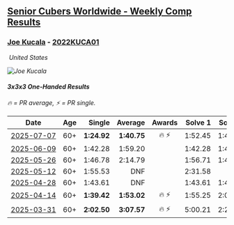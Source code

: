 <style>table {white-space: nowrap;}</style>
<link rel="stylesheet" type="text/css" href="/scw-comp/css/flags.css" />

## [Senior Cubers Worldwide - Weekly Comp Results](/scw-comp/results/)
### [Joe Kucala](README.md) - [2022KUCA01](https://www.worldcubeassociation.org/persons/2022KUCA01?event=333oh)

<i class="flag flag-US" />&nbsp;United States

![Joe Kucala](1682123036.jpg)

#### 3x3x3 One-Handed Results

<span style="white-space: nowrap;">🔥 = PR average</span>, <span style="white-space: nowrap;">⚡ = PR single</span>.

| Date | Age | Single | Average | Awards | Solve 1 | Solve 2 | Solve 3 | Solve 4 | Solve 5 | Video |
| :--: | :--: | --: | --: | :--: | --: | --: | --: | --: | --: | :-- |
| [2025-07-07](../../results/2025-07-07/333oh.md) | 60+ | **1:24.92** | **1:40.75** | 🔥 ⚡ | 1:52.45 | 1:44.88 | **1:24.92** | DNS | DNS | [Desktop](https://www.facebook.com/events/1328488458860314/permalink/1336293808079779) / [Mobile](https://m.facebook.com/events/1328488458860314?view=permalink&id=1336293808079779) |
| [2025-06-09](../../results/2025-06-09/333oh.md) | 60+ | 1:42.28 | 1:59.20 |  | 1:42.28 | 1:49.63 | 2:25.70 | DNS | DNS | [Desktop](https://www.facebook.com/events/947256517415436/permalink/951309403676814) / [Mobile](https://m.facebook.com/events/947256517415436?view=permalink&id=951309403676814) |
| [2025-05-26](../../results/2025-05-26/333oh.md) | 60+ | 1:46.78 | 2:14.79 |  | 1:56.71 | 1:46.78 | 3:00.87 | DNS | DNS | [Desktop](https://www.facebook.com/events/2135590763616965/permalink/2144982446011130) / [Mobile](https://m.facebook.com/events/2135590763616965?view=permalink&id=2144982446011130) |
| [2025-05-12](../../results/2025-05-12/333oh.md) | 60+ | 1:55.53 | DNF |  | 2:31.58 | DNF | 1:55.53 | DNS | DNS | [Desktop](https://www.facebook.com/events/1716950522530027/permalink/1723959008495845) / [Mobile](https://m.facebook.com/events/1716950522530027?view=permalink&id=1723959008495845) |
| [2025-04-28](../../results/2025-04-28/333oh.md) | 60+ | 1:43.61 | DNF |  | 1:43.61 | 1:43.81 | DNF | DNS | DNS | [Desktop](https://www.facebook.com/events/1398919087967450/permalink/1407241790468513) / [Mobile](https://m.facebook.com/events/1398919087967450?view=permalink&id=1407241790468513) |
| [2025-04-14](../../results/2025-04-14/333oh.md) | 60+ | **1:39.42** | **1:53.02** | 🔥 ⚡ | 1:55.25 | 2:04.39 | **1:39.42** | DNS | DNS | [Desktop](https://www.facebook.com/events/686757560572325/permalink/696083179639763) / [Mobile](https://m.facebook.com/events/686757560572325?view=permalink&id=696083179639763) |
| [2025-03-31](../../results/2025-03-31/333oh.md) | 60+ | **2:02.50** | **3:07.57** | 🔥 ⚡ | 5:00.21 | 2:20.01 | **2:02.50** | DNS | DNS | [Desktop](https://www.facebook.com/events/952001183807395/permalink/959962269677953) / [Mobile](https://m.facebook.com/events/952001183807395?view=permalink&id=959962269677953) |


<!-- Global site tag (gtag.js) - Google Analytics -->
<script async src="https://www.googletagmanager.com/gtag/js?id=UA-86348435-3"></script>
<script>window.dataLayer = window.dataLayer || []; function gtag() {dataLayer.push(arguments);} gtag('js', new Date()); gtag('config', 'UA-86348435-3');</script>
